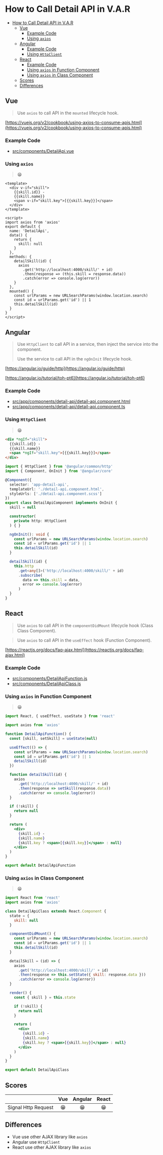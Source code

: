 # How to Call Detail API in V.A.R

- [How to Call Detail API in V.A.R](#how-to-call-detail-api-in-var)
  - [Vue](#vue)
    - [Example Code](#example-code)
    - [Using `axios`](#using-axios)
  - [Angular](#angular)
    - [Example Code](#example-code-1)
    - [Using `HttpClient`](#using-httpclient)
  - [React](#react)
    - [Example Code](#example-code-2)
    - [Using `axios` in Function Component](#using-axios-in-function-component)
    - [Using `axios` in Class Component](#using-axios-in-class-component)
  - [Scores](#scores)
  - [Differences](#differences)

## Vue

> Use `axios` to call API in the `mounted` lifecycle hook.

[https://vuejs.org/v2/cookbook/using-axios-to-consume-apis.html](https://vuejs.org/v2/cookbook/using-axios-to-consume-apis.html)

### Example Code
- [src/components/DetailApi.vue](../../examples/var-vue/src/components/DetailApi.vue)

### Using `axios`
> 😁

```vue
<template>
  <div v-if="skill">
    {{skill.id}} -
    {{skill.name}}
    <span v-if="skill.key">[{{skill.key}}]</span>
  </div>
</template>

<script>
import axios from 'axios'
export default {
  name: 'DetailApi',
  data() {
    return {
      skill: null
    }
  },
  methods: {
    detailSkill(id) {
      axios
        .get('http://localhost:4000/skill/' + id)
        .then(response => (this.skill = response.data))
        .catch(error => console.log(error))
    }
  },
  mounted() {
    const urlParams = new URLSearchParams(window.location.search)
    const id = urlParams.get('id') || 1
    this.detailSkill(id)
  }
}
</script>
```

## Angular

> Use `HttpClient` to call API in a service, then inject the service into the component.
>
> Use the service to call API in the `ngOnInit` lifecycle hook.

[https://angular.io/guide/http](https://angular.io/guide/http)

[https://angular.io/tutorial/toh-pt6](https://angular.io/tutorial/toh-pt6)

### Example Code
- [src/app/components/detail-api/detail-api.component.html](../../examples/var-angular/src/app/components/detail-api/detail-api.component.html)
- [src/app/components/detail-api/detail-api.component.ts](../../examples/var-angular/src/app/components/detail-api/detail-api.component.ts)

### Using `HttpClient`
> 😁

```html
<div *ngIf="skill">
  {{skill.id}} -
  {{skill.name}}
  <span *ngIf="skill.key">[{{skill.key}}]</span>
</div>
```

```ts
import { HttpClient } from '@angular/common/http'
import { Component, OnInit } from '@angular/core'

@Component({
  selector: 'app-detail-api',
  templateUrl: './detail-api.component.html',
  styleUrls: ['./detail-api.component.scss']
})
export class DetailApiComponent implements OnInit {
  skill = null

  constructor(
    private http: HttpClient
  ) { }

  ngOnInit(): void {
    const urlParams = new URLSearchParams(window.location.search)
    const id = urlParams.get('id') || 1
    this.detailSkill(id)
  }

  detailSkill(id) {
    this.http
      .get<any[]>('http://localhost:4000/skill/' + id)
      .subscribe(
        data => this.skill = data,
        error => console.log(error)
      )
  }
}
```

## React

> Use `axios` to call API in the `componentDidMount` lifecycle hook (Class Class Component).

> Use `axios` to call API in the `useEffect` hook (Function Component).

[https://reactjs.org/docs/faq-ajax.html](https://reactjs.org/docs/faq-ajax.html)

### Example Code
- [src/components/DetailApiFunction.js](../../examples/var-react/src/components/DetailApiFunction.js)
- [src/components/DetailApiClass.js](../../examples/var-react/src/components/DetailApiClass.js)

### Using `axios` in Function Component
> 😁

```jsx
import React, { useEffect, useState } from 'react'

import axios from 'axios'

function DetailApiFunction() {
  const [skill, setSkill] = useState(null)

  useEffect(() => {
    const urlParams = new URLSearchParams(window.location.search)
    const id = urlParams.get('id') || 1
    detailSkill(id)
  })

  function detailSkill(id) {
    axios
      .get('http://localhost:4000/skill/' + id)
      .then(response => setSkill(response.data))
      .catch(error => console.log(error))
  }

  if (!skill) {
    return null
  }

  return (
    <div>
      {skill.id} -
      {skill.name}
      {skill.key ? <span>[{skill.key}]</span> : null}
    </div>
  )
}

export default DetailApiFunction
```

### Using `axios` in Class Component
> 😁

```jsx
import React from 'react'
import axios from 'axios'

class DetailApiClass extends React.Component {
  state = {
    skill: null
  }

  componentDidMount() {
    const urlParams = new URLSearchParams(window.location.search)
    const id = urlParams.get('id') || 1
    this.detailSkill(id)
  }

  detailSkill = (id) => {
    axios
      .get('http://localhost:4000/skill/' + id)
      .then(response => this.setState({ skill: response.data }))
      .catch(error => console.log(error))
  }

  render() {
    const { skill } = this.state

    if (!skill) {
      return null
    }

    return (
      <div>
        {skill.id} -
        {skill.name}
        {skill.key ? <span>[{skill.key}]</span> : null}
      </div>
    )
  }
}

export default DetailApiClass
```

## Scores
|                     |  Vue  | Angular | React |
| :------------------ | :---: | :-----: | :---: |
| Signal Http Request |  😁   |   😁    |  😁   |

## Differences
- Vue use other AJAX library like `axios`
- Angular use `HttpClient`
- React use other AJAX library like `axios`
